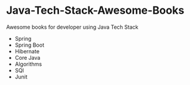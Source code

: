 # Java-Tech-Stack-Awesome-Books
Awesome books for developer using Java Tech Stack 
* Spring
* Spring Boot
* Hibernate
* Core Java
* Algorithms
* SQl
* Junit
